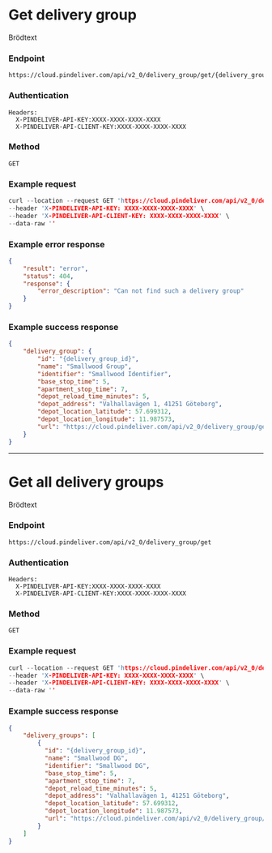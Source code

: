 # Get delivery group

Brödtext

### Endpoint
```
https://cloud.pindeliver.com/api/v2_0/delivery_group/get/{delivery_group_id}
```

### Authentication
```
Headers:
  X-PINDELIVER-API-KEY:XXXX-XXXX-XXXX-XXXX
  X-PINDELIVER-API-CLIENT-KEY:XXXX-XXXX-XXXX-XXXX
```

### Method
```
GET
```

### Example request
```C
curl --location --request GET 'https://cloud.pindeliver.com/api/v2_0/delivery_group/get/{delivery_group_id}' \
--header 'X-PINDELIVER-API-KEY: XXXX-XXXX-XXXX-XXXX' \
--header 'X-PINDELIVER-API-CLIENT-KEY: XXXX-XXXX-XXXX-XXXX' \
--data-raw ''
```

### Example error response
```JSON
{
    "result": "error",
    "status": 404,
    "response": {
        "error_description": "Can not find such a delivery group"
    }
}
```

### Example success response
```JSON
{
    "delivery_group": {
        "id": "{delivery_group_id}",
        "name": "Smallwood Group",
        "identifier": "Smallwood Identifier",
        "base_stop_time": 5,
        "apartment_stop_time": 7,
        "depot_reload_time_minutes": 5,
        "depot_address": "Valhallavägen 1, 41251 Göteborg",
        "depot_location_latitude": 57.699312,
        "depot_location_longitude": 11.987573,
        "url": "https://cloud.pindeliver.com/api/v2_0/delivery_group/get/{delivery_group_id}"
    }
}
```

---

# Get all delivery groups

Brödtext

### Endpoint
```
https://cloud.pindeliver.com/api/v2_0/delivery_group/get
```

### Authentication
```
Headers:
  X-PINDELIVER-API-KEY:XXXX-XXXX-XXXX-XXXX
  X-PINDELIVER-API-CLIENT-KEY:XXXX-XXXX-XXXX-XXXX
```

### Method
```
GET
```

### Example request
```C
curl --location --request GET 'https://cloud.pindeliver.com/api/v2_0/delivery_group/get' \
--header 'X-PINDELIVER-API-KEY: XXXX-XXXX-XXXX-XXXX' \
--header 'X-PINDELIVER-API-CLIENT-KEY: XXXX-XXXX-XXXX-XXXX' \
--data-raw ''
```

### Example success response
```JSON
{
    "delivery_groups": [
        {
          "id": "{delivery_group_id}",
          "name": "Smallwood DG",
          "identifier": "Smallwood DG",
          "base_stop_time": 5,
          "apartment_stop_time": 7,
          "depot_reload_time_minutes": 5,
          "depot_address": "Valhallavägen 1, 41251 Göteborg",
          "depot_location_latitude": 57.699312,
          "depot_location_longitude": 11.987573,
          "url": "https://cloud.pindeliver.com/api/v2_0/delivery_group/get/{delivery_group_id}"
        }
    ]
}
```
